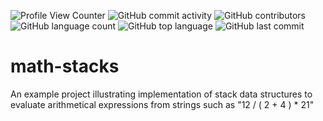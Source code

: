 ![Profile View Counter](https://komarev.com/ghpvc/?username=teresahanak) ![GitHub commit activity](https://img.shields.io/github/commit-activity/y/teresahanak/math-stacks) ![GitHub contributors](https://img.shields.io/github/contributors/teresahanak/math-stacks) ![GitHub language count](https://img.shields.io/github/languages/count/teresahanak/math-stacks) ![GitHub top language](https://img.shields.io/github/languages/top/teresahanak/math-stacks) ![GitHub last commit](https://img.shields.io/github/last-commit/teresahanak/math-stacks)  
# math-stacks
An example project illustrating implementation of stack data structures to evaluate arithmetical expressions from strings such as "12 / ( 2 + 4 ) * 21"
